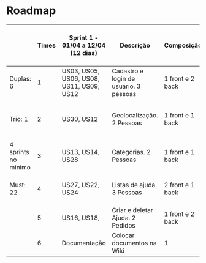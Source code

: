 # Roadmap


|                     | Times | Sprint 1 - 01/04 a 12/04 (12 dias)       | Descrição                              | Composição       | Pessoas                       | Sprint 2 - 13/04 a 19/04 | Descrição                                | Sprint 3 - 20/04 a 26/04 |
| ------------------- | ----- | ---------------------------------------- | -------------------------------------- | ---------------- | ----------------------------- | ------------------------ | ---------------------------------------- | ------------------------ |
| Duplas: 6           | 1     | US03, US05, US06, US08, US11, US09, US12 | Cadastro e login de usuário. 3 pessoas | 1 front e 2 back | Matheus, Bernardo e Jobert    | US17, US29, US35, US26   | Fluxo de confirmar e cancelar ajuda      |                          |
| Trio: 1             | 2     | US30, US12                               | Geolocalização. 2 Pessoas              | 1 front e 1 back | Lucas e Gabriel               | US07, US04, US02, US01   | Logar e cadastrar pelo google e facebook |                          |
| 4 sprints no minimo | 3     | US13, US14, US28                         | Categorias. 2 Pessoas                  | 1 front e 1 back | Ésio e Dâmaso                 | US21, US25, US32         | Notificação                              |                          |
| Must: 22            | 4     | US27, US22, US24                         | Listas de ajuda. 3 Pessoas             | 2 front e 1 back | Pedro feo, Leo, Hugo, Eduardo |                          |                                          |                          |
|                     | 5     | US16, US18,                              | Criar e deletar Ajuda. 2 Pedidos       | 1 front e 2 back | Ivan, Welison, Esio           |                          |                                          |                          |
|                     | 6     | Documentação                             | Colocar documentos na Wiki             | 1                | Eduardo Ribeiro               |                          |                                          |                          |
